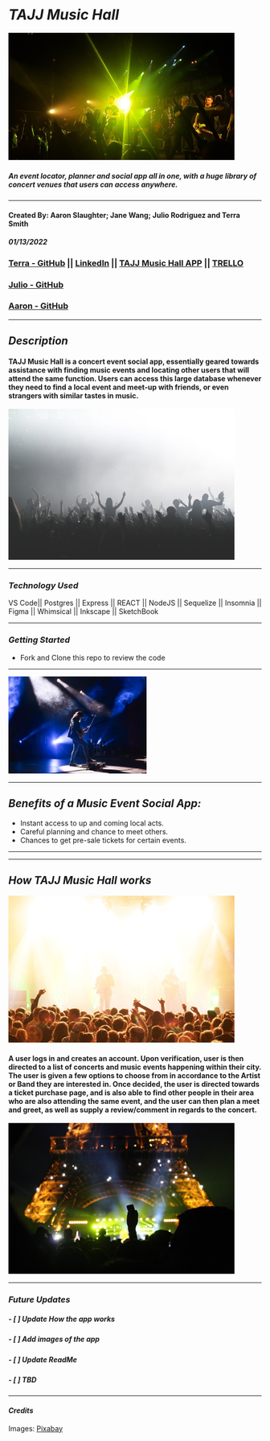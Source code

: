 # **_TAJJ Music Hall_**

<img src=img2/concert.jpg alt="concert" width="450" />

##### An event locator, planner and social app all in one, with a huge library of concert venues that users can access anywhere.

---

#### Created By: Aaron Slaughter; Jane Wang; Julio Rodriguez and Terra Smith

##### 01/13/2022

### [Terra - GitHub](https://www.github/.com) || [LinkedIn](https://www.linkedin.com) || [TAJJ Music Hall APP](https://tajjmusichall.herokuapp.com/) || [TRELLO](https://trello.com/b/TRZnDhfF/tajj-music-hall)

### [Julio - GitHub](https://github.com/julior0518)

### [Aaron - GitHub](https://github.com/aaronslaughter)

---

## **_Description_**

#### TAJJ Music Hall is a concert event social app, essentially geared towards assistance with finding music events and locating other users that will attend the same function. Users can access this large database whenever they need to find a local event and meet-up with friends, or even strangers with similar tastes in music. <br>

<img src=img2/crowd.jpg alt="crowd at a concert" width="450" />

---

### **_Technology Used_**

VS Code|| Postgres || Express || REACT || NodeJS || Sequelize || Insomnia || Figma || Whimsical || Inkscape || SketchBook

---

### **_Getting Started_**

-  Fork and Clone this repo to review the code

---

<img src=img2/man.jpg alt="man playing guitar" width="275" />

---

## **_Benefits of a Music Event Social App:_**

-  Instant access to up and coming local acts.
-  Careful planning and chance to meet others.
-  Chances to get pre-sale tickets for certain events.

---

---

## **_How TAJJ Music Hall works_**

<img src=img2/party.jpg alt="crowd at concert" width="450" />

#### A user logs in and creates an account. Upon verification, user is then directed to a list of concerts and music events happening within their city. The user is given a few options to choose from in accordance to the Artist or Band they are interested in. Once decided, the user is directed towards a ticket purchase page, and is also able to find other people in their area who are also attending the same event, and the user can then plan a meet and greet, as well as supply a review/comment in regards to the concert.

<img src=img2/show.jpg alt="concert footage" width="450" />

---

### **_Future Updates_**

##### - [ ] Update How the app works

##### - [ ] Add images of the app

##### - [ ] Update ReadMe

##### - [ ] TBD

---

#### **_Credits_**

Images: [Pixabay](https://www.pixabay.com/)
